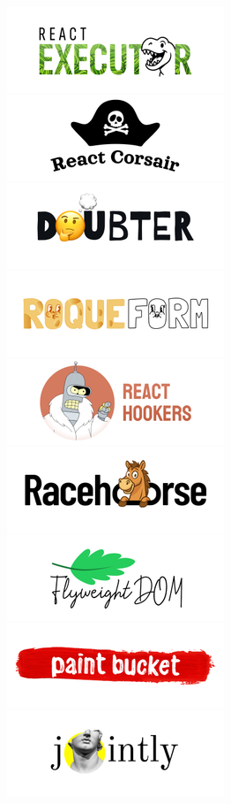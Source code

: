 <p align="center">
  <a href="https://github.com/smikhalevski/react-executor#readme" title="Asynchronous task execution and state management for React."><picture>
    <source media="(prefers-color-scheme: dark)" srcset="./images/react-executor-dark.png" />
    <source media="(prefers-color-scheme: light)" srcset="./images/react-executor-light.png" />
    <img width="394" src="./images/react-executor-light.png" alt="React Executor" />
  </picture></a>
  <a href="https://github.com/smikhalevski/react-corsair#readme" title="Because routes are better then URLs."><picture>
    <source media="(prefers-color-scheme: dark)" srcset="./images/react-corsair-dark.png" />
    <source media="(prefers-color-scheme: light)" srcset="./images/react-corsair-light.png" />
    <img width="394" src="./images/react-corsair-light.png" alt="React Corsair" />
  </picture></a>
  <a href="https://github.com/smikhalevski/doubter#readme" title="Runtime validation and transformation library."><picture>
    <source media="(prefers-color-scheme: dark)" srcset="./images/doubter-dark.png" />
    <source media="(prefers-color-scheme: light)" srcset="./images/doubter-light.png" />
    <img width="394" src="./images/doubter-light.png" alt="Doubter" />
  </picture></a>
  <a href="https://github.com/smikhalevski/roqueform#readme" title="The form state management library that can handle hundreds of fields without breaking a sweat."><picture>
    <source media="(prefers-color-scheme: dark)" srcset="./images/roqueform-dark.png" />
    <source media="(prefers-color-scheme: light)" srcset="./images/roqueform-light.png" />
    <img width="394" src="./images/roqueform-light.png" alt="Roqueform" />
  </picture></a>
  <a href="https://github.com/smikhalevski/react-hookers#readme" title="General-purpose React hooks with blackjack and hookers."><img width="394" src="./images/react-hookers.png" alt="React Hookers" /></a>
  <a href="https://github.com/smikhalevski/racehorse#readme" title="The bootstrapper for WebView-based Android apps."><picture>
    <source media="(prefers-color-scheme: dark)" srcset="./images/racehorse-dark.png" />
    <source media="(prefers-color-scheme: light)" srcset="./images/racehorse-light.png" />
    <img width="394" src="./images/racehorse-light.png" alt="Racehorse" />
  </picture></a>
  <a href="https://github.com/smikhalevski/flyweight-dom#readme" title="The extremely fast DOM implementation in just 4 kB gzipped."><picture>
    <source media="(prefers-color-scheme: dark)" srcset="./images/flyweight-dom-dark.png" />
    <source media="(prefers-color-scheme: light)" srcset="./images/flyweight-dom-light.png" />
    <img width="394" src="./images/flyweight-dom-light.png" alt="Flyweight DOM" />
  </picture></a>
  <a href="https://github.com/smikhalevski/paint-bucket#readme" title="Highly performant, extensible, and tiny color manipulation library."><img width="394" src="./images/paint-bucket.png" alt="Paint Bucket" /></a>
  <a href="https://github.com/smikhalevski/jointly#readme" title="Run multiple processes from a single terminal."><picture>
    <source media="(prefers-color-scheme: dark)" srcset="./images/jointly-dark.png" />
    <source media="(prefers-color-scheme: light)" srcset="./images/jointly-light.png" />
    <img width="394" src="./images/jointly-light.png" alt="Jointly" />
  </picture></a>

<!--
  <a href="https://github.com/smikhalevski/json-marshal#readme" title="JSON serializer that can stringify and parse any data type."><picture>
    <source media="(prefers-color-scheme: dark)" srcset="./images/json-marshal-dark.png" />
    <source media="(prefers-color-scheme: light)" srcset="./images/json-marshal-light.png" />
    <img width="394" src="./images/json-marshal-light.png" alt="JSON Marshal" />
  </picture></a>
  <a href="https://github.com/smikhalevski/parallel-universe#readme" title="The set of async flow control structures and promise utils."><img width="394" src="./images/parallel-universe.png" alt="parallel-universe" /></a>
  <a href="https://github.com/smikhalevski/pipit#readme" title="The universal logger with the pluggable architecture."><img width="394" src="./images/pipit.png" alt="Pipit" /></a>
  <a href="https://github.com/smikhalevski/argcat#readme" title="The simplest CLI arguments parser."><img width="394" src="./images/argcat.png" alt="argcat" /></a>
  <a href="https://github.com/smikhalevski/foxhole#readme" title="Private forward proxy in a couple of clicks."><picture>
    <source media="(prefers-color-scheme: dark)" srcset="./images/foxhole-dark.png" />
    <source media="(prefers-color-scheme: light)" srcset="./images/foxhole-light.png" />
    <img width="394" src="./images/foxhole-light.png" alt="Foxhole" />
  </picture></a>
  <a href="https://github.com/smikhalevski/toofast#readme" title="The Node.js performance testing tool with unit-test-like API."><picture>
    <source media="(prefers-color-scheme: dark)" srcset="./images/toofast-dark.png" />
    <source media="(prefers-color-scheme: light)" srcset="./images/toofast-light.png" />
    <img width="394" src="./images/toofast-light.png" alt="React Executor" />
  </picture></a>
-->

</p>
